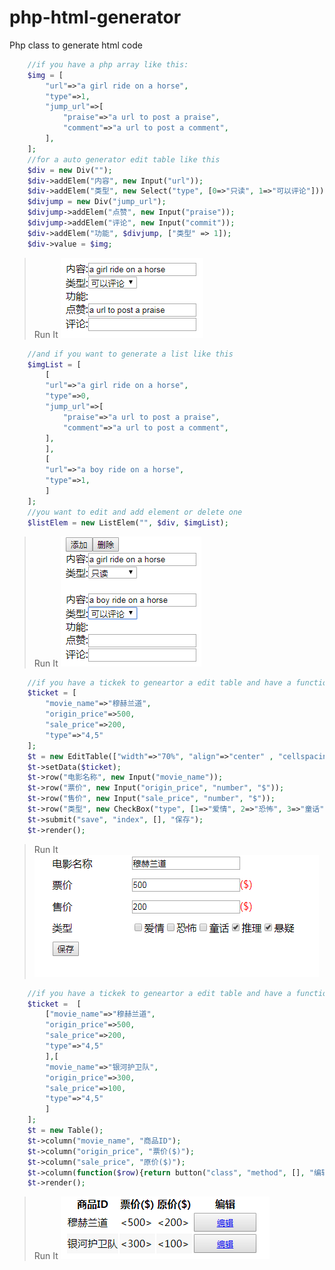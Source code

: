 # php-html-generator
Php class to generate html code
```php
    //if you have a php array like this:
    $img = [
        "url"=>"a girl ride on a horse",
        "type"=>1, 
        "jump_url"=>[
            "praise"=>"a url to post a praise",
            "comment"=>"a url to post a comment",
        ],
    ];
    //for a auto generator edit table like this
    $div = new Div("");
    $div->addElem("内容", new Input("url"));
    $div->addElem("类型", new Select("type", [0=>"只读", 1=>"可以评论"]));
    $divjump = new Div("jump_url");
    $divjump->addElem("点赞", new Input("praise"));
    $divjump->addElem("评论", new Input("commit"));
    $div->addElem("功能", $divjump, ["类型" => 1]);
    $div->value = $img;
```
>Run It
![generate html](https://raw.githubusercontent.com/chengxueming/php-html-generator/master/example/static/img/DivCondation.png)
```php
    //and if you want to generate a list like this
    $imgList = [
        [
        "url"=>"a girl ride on a horse",
        "type"=>0, 
        "jump_url"=>[
            "praise"=>"a url to post a praise",
            "comment"=>"a url to post a comment",
        ],
        ],
        [
        "url"=>"a boy ride on a horse",
        "type"=>1, 
        ]
    ];
    //you want to edit and add element or delete one
    $listElem = new ListElem("", $div, $imgList);
```
>Run It
![generate html](https://raw.githubusercontent.com/chengxueming/php-html-generator/master/example/static/img/ListDiv.png)

```php
    //if you have a tickek to geneartor a edit table and have a function to submit then content to clound server
    $ticket = [
        "movie_name"=>"穆赫兰道",
        "origin_price"=>500,
        "sale_price"=>200,
        "type"=>"4,5"
    ];
    $t = new EditTable(["width"=>"70%", "align"=>"center" , "cellspacing"=>"0", "cellpadding"=>"6"]);
    $t->setData($ticket);
    $t->row("电影名称", new Input("movie_name"));
    $t->row("票价", new Input("origin_price", "number", "$"));
    $t->row("售价", new Input("sale_price", "number", "$"));
    $t->row("类型", new CheckBox("type", [1=>"爱情", 2=>"恐怖", 3=>"童话", 4=>"推理", 5=>"悬疑"]));
    $t->submit("save", "index", [], "保存");
    $t->render();
```
>Run It
![generate html](https://raw.githubusercontent.com/chengxueming/php-html-generator/master/example/static/img/EditTable.png)
```php
    //if you have a tickek to geneartor a edit table and have a function to submit then content to clound server
    $ticket =  [
        ["movie_name"=>"穆赫兰道",
        "origin_price"=>500,
        "sale_price"=>200,
        "type"=>"4,5"
        ],[
        "movie_name"=>"银河护卫队",
        "origin_price"=>300,
        "sale_price"=>100,
        "type"=>"4,5"
        ]
    ];
    $t = new Table();
    $t->column("movie_name", "商品ID");
    $t->column("origin_price", "票价($)");
    $t->column("sale_price", "原价($)");
    $t->column(function($row){return button("class", "method", [], "编辑");}, "编辑");
    $t->render();
```

>Run It
![generate html](https://raw.githubusercontent.com/chengxueming/php-html-generator/master/example/static/img/ListTable.png)